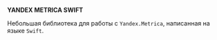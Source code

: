 **YANDEX METRICA SWIFT**

Небольшая библиотека для работы с `Yandex.Metrica`, написанная на языке `Swift`.
